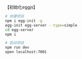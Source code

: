 【初始化eggjs】

```bash
# 创建项⽬
npm i egg-init -g
egg-init egg-server --type=simple
cd egg-server
npm i

# 启动项⽬
npm run dev
open localhost:7001
```

